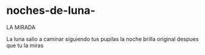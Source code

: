 # noches-de-luna-
LA MIRADA 

La luna salio a caminar 
siguiendo tus pupilas 
la noche brilla original 
despues que tu la miras 